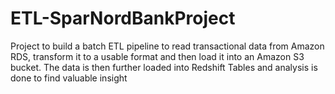 # ETL-SparNordBankProject
Project to build a batch ETL pipeline to read transactional data from Amazon RDS, transform it to a usable format and then load it into an Amazon S3 bucket. The data is then further loaded into Redshift Tables and analysis is done to find valuable insight
